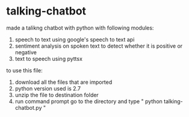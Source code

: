# talking-chatbot

made a talikng chatbot with python with following modules:

1. speech to text using google's speech to text api
2. sentiment analysis on spoken text to detect whether it is positive or negative
3. text to speech using pyttsx


to use this file:

1. download all the files that are imported
2. python version used is 2.7 
3. unzip the file to destination folder
4. run command prompt go to the directory and type " python talking-chatbot.py "
